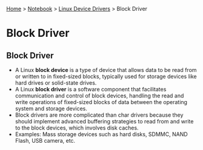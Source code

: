 <a href="../../">Home</a> > <a href="../notebook">Notebook</a> > <a href="./">Linux Device Drivers</a> > Block Driver

# Block Driver



## Block Driver

* A Linux **block device** is a type of device that allows data to be read  from or written to in fixed-sized blocks, typically used for storage  devices like hard drives or solid-state drives.
* A Linux **block driver** is a software component that facilitates communication and control of block devices, handling the read and write  operations of fixed-sized blocks of data between the operating system and storage devices.
* Block drivers are more complicated than char drivers because they should implement advanced buffering strategies to read from and write to the block devices, which involves disk caches.
* Examples: Mass storage devices such as hard disks, SDMMC, NAND Flash, USB camera, etc.
